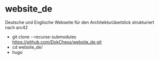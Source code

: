 # website_de
Deutsche und Englische Webseite für den Architekturüberblick strukturiert nach arc42

* git clone --recurse-submodules https://github.com/DokChess/website_de.git
* cd website_de/
* hugo
